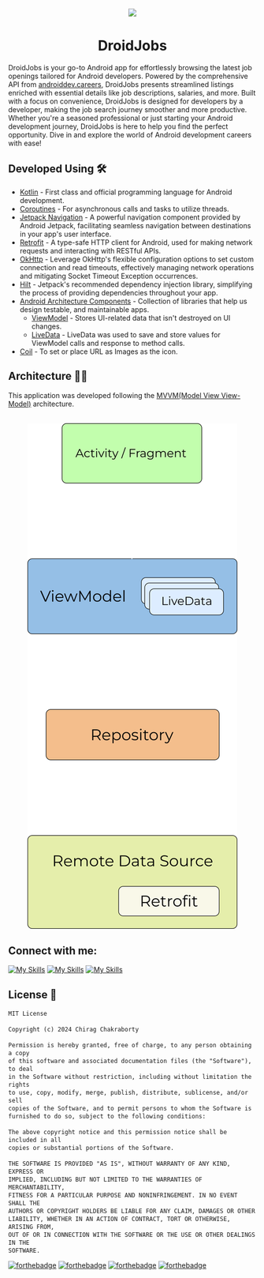 <div align="center">
<br>
<img src="images/Banner.svg" width="1024" />

</div>

<h1 align = "center">DroidJobs</h1>
DroidJobs is your go-to Android app for effortlessly browsing the latest job openings tailored for Android developers. Powered by the comprehensive API from <a href="https://androiddev.careers/">androiddev.careers</a>, DroidJobs presents streamlined listings enriched with essential details like job descriptions, salaries, and more. Built with a focus on convenience, DroidJobs is designed for developers by a developer, making the job search journey smoother and more productive. Whether you're a seasoned professional or just starting your Android development journey, DroidJobs is here to help you find the perfect opportunity. Dive in and explore the world of Android development careers with ease!

## Developed Using 🛠

- [Kotlin](https://developer.android.com/kotlin/first) - First class and official programming language for Android development.
- [Coroutines](https://kotlinlang.org/docs/coroutines-overview.html) - For asynchronous calls and tasks to utilize threads.
- [Jetpack Navigation](https://developer.android.com/guide/navigation) - A powerful navigation component provided by Android Jetpack, facilitating seamless navigation between destinations in your app's user interface.
- [Retrofit](https://square.github.io/retrofit/) - A type-safe HTTP client for Android, used for making network requests and interacting with RESTful APIs.
- [OkHttp](https://square.github.io/okhttp/) - Leverage OkHttp's flexible configuration options to set custom connection and read timeouts, effectively managing network operations and mitigating Socket Timeout Exception occurrences.
- [Hilt](https://developer.android.com/training/dependency-injection/hilt-android) - Jetpack's recommended dependency injection library, simplifying the process of providing dependencies throughout your app.
- [Android Architecture Components](https://developer.android.com/topic/architecture) - Collection of libraries that help us design testable, and maintainable apps.
  - [ViewModel](https://developer.android.com/topic/libraries/architecture/viewmodel) - Stores UI-related data that isn't destroyed on UI changes.
  - [LiveData](https://developer.android.com/topic/libraries/architecture/livedata) - LiveData was used to save and store values for ViewModel calls and response to method calls.
- [Coil](https://coil-kt.github.io/coil/compose/) - To set or place URL as Images as the icon.

## Architecture 👷‍♂️
This application was developed following the [MVVM(Model View View-Model)](https://developer.android.com/topic/architecture#recommended-app-arch) architecture.
<br>
<div align="center">
<br>
<img src="images/MVVM.svg"/>
</div>

## Connect with me:
[![My Skills](https://skillicons.dev/icons?i=github)](https://github.com/GeekLord04/)
[![My Skills](https://skillicons.dev/icons?i=linkedin)](https://www.linkedin.com/in/chirag-cy/)
[![My Skills](https://img.icons8.com/fluency/48/twitterx--v2.png)](https://twitter.com/GeekLord04)

## License 📜
```
MIT License

Copyright (c) 2024 Chirag Chakraborty

Permission is hereby granted, free of charge, to any person obtaining a copy
of this software and associated documentation files (the "Software"), to deal
in the Software without restriction, including without limitation the rights
to use, copy, modify, merge, publish, distribute, sublicense, and/or sell
copies of the Software, and to permit persons to whom the Software is
furnished to do so, subject to the following conditions:

The above copyright notice and this permission notice shall be included in all
copies or substantial portions of the Software.

THE SOFTWARE IS PROVIDED "AS IS", WITHOUT WARRANTY OF ANY KIND, EXPRESS OR
IMPLIED, INCLUDING BUT NOT LIMITED TO THE WARRANTIES OF MERCHANTABILITY,
FITNESS FOR A PARTICULAR PURPOSE AND NONINFRINGEMENT. IN NO EVENT SHALL THE
AUTHORS OR COPYRIGHT HOLDERS BE LIABLE FOR ANY CLAIM, DAMAGES OR OTHER
LIABILITY, WHETHER IN AN ACTION OF CONTRACT, TORT OR OTHERWISE, ARISING FROM,
OUT OF OR IN CONNECTION WITH THE SOFTWARE OR THE USE OR OTHER DEALINGS IN THE
SOFTWARE.
```
[![forthebadge](https://forthebadge.com/images/badges/built-with-love.svg)](https://forthebadge.com)
[![forthebadge](https://forthebadge.com/images/badges/built-for-android.svg)](https://forthebadge.com)
[![forthebadge](https://forthebadge.com/images/badges/made-with-kotlin.svg)](https://forthebadge.com)
[![forthebadge](https://forthebadge.com/images/badges/uses-git.svg)](https://forthebadge.com)
